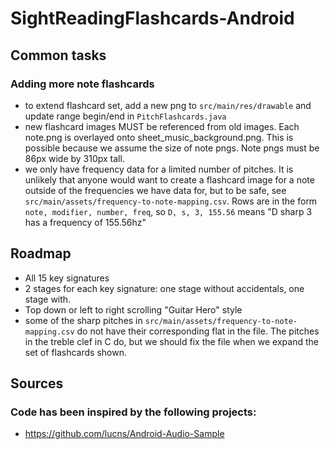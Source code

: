 # SightReadingFlashcards-Android

## Common tasks
### Adding more note flashcards
- to extend flashcard set, add a new png to `src/main/res/drawable` and update range begin/end in `PitchFlashcards.java`
- new flashcard images MUST be referenced from old images. Each note.png is overlayed onto sheet_music_background.png.  This is possible because we assume the size of note pngs.  Note pngs must be 86px wide by 310px tall.
- we only have frequency data for a limited number of pitches.  It is unlikely that anyone would want to create a flashcard image for a note outside of the frequencies we have data for, but to be safe, see `src/main/assets/frequency-to-note-mapping.csv`.  Rows are in the form `note, modifier, number, freq`, so `D, s, 3, 155.56` means "D sharp 3 has a frequency of 155.56hz"

## Roadmap
- All 15 key signatures
- 2 stages for each key signature: one stage without accidentals, one stage with.
- Top down or left to right scrolling "Guitar Hero" style
- some of the sharp pitches in `src/main/assets/frequency-to-note-mapping.csv` do not have their corresponding flat in the file.  The pitches in the treble clef in C do, but we should fix the file when we expand the set of flashcards shown. 

## Sources
### Code has been inspired by the following projects:
- https://github.com/lucns/Android-Audio-Sample
